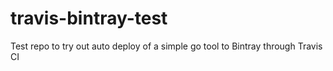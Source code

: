 # travis-bintray-test
Test repo to try out auto deploy of a simple go tool to Bintray through Travis CI

